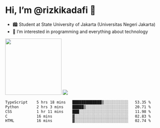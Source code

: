 # Hi, I’m @rizkikadafi 👋
- 🏙 Student at State University of Jakarta (Universitas Negeri Jakarta)
- 👀 I’m interested in programming and everything about technology
<img height="180em" src="https://github-readme-stats.vercel.app/api?username=rizkikadafi&show_icons=true&hide_border=true&&count_private=true&include_all_commits=true" />
<img src="https://github-readme-stats.vercel.app/api/top-langs/?username=rizkikadafi&show_icons=true&hide_border=true&&count_private=true&include_all_commits=true" />

<!--START_SECTION:waka-->

```txt
TypeScript    5 hrs 18 mins   █████████████▒░░░░░░░░░░░   53.35 %
Python        2 hrs 3 mins    █████▒░░░░░░░░░░░░░░░░░░░   20.71 %
CSS           1 hr 11 mins    ███░░░░░░░░░░░░░░░░░░░░░░   11.98 %
C             16 mins         ▓░░░░░░░░░░░░░░░░░░░░░░░░   02.83 %
HTML          16 mins         ▓░░░░░░░░░░░░░░░░░░░░░░░░   02.74 %
```

<!--END_SECTION:waka-->

<!---
rizkikadafi/rizkikadafi is a ✨ special ✨ repository because its `README.md` (this file) appears on your GitHub profile.
You can click the Preview link to take a look at your changes.
--->
